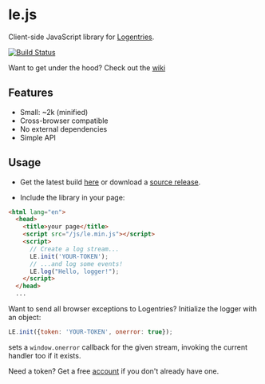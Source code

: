 le.js
=====

Client-side JavaScript library for [Logentries](http://www.logentries.com).

[![Build Status](https://travis-ci.org/logentries/le_js.png?branch=master)](https://travis-ci.org/logentries/le_js)

Want to get under the hood? Check out the [wiki](https://github.com/logentries/le_js/wiki)

Features
--------

* Small: ~2k (minified)
* Cross-browser compatible
* No external dependencies
* Simple API

Usage
-----

* Get the latest build [here](https://github.com/logentries/le_js/releases/download/v0.0.2/le.min.js) or download a [source release](https://github.com/logentries/le_js/releases).

* Include the library in your page:

```html
<html lang="en">
  <head>
    <title>your page</title>
    <script src="/js/le.min.js"></script>
    <script>
      // Create a log stream...
      LE.init('YOUR-TOKEN');
      // ...and log some events!
      LE.log("Hello, logger!");
    </script>
  </head>
  ...

```
Want to send all browser exceptions to Logentries? Initialize the logger with an object:

```javascript
LE.init({token: 'YOUR-TOKEN', onerror: true});
```

sets a `window.onerror` callback for the given stream, invoking the current handler too if it exists.

Need a token? Get a free [account](https://logentries.com/quick-start/) if you don't already have one.
